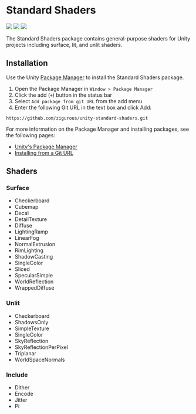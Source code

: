 # Standard Shaders

[![](https://img.shields.io/badge/github-repo-blue?logo=github)](https://github.com/zigurous/unity-standard-shaders) [![](https://img.shields.io/github/package-json/v/zigurous/unity-standard-shaders)](https://github.com/zigurous/unity-standard-shaders/releases) [![](https://img.shields.io/github/license/zigurous/unity-standard-shaders)](https://github.com/zigurous/unity-standard-shaders/blob/main/LICENSE.md)

The Standard Shaders package contains general-purpose shaders for Unity projects including surface, lit, and unlit shaders.

## Installation

Use the Unity [Package Manager](https://docs.unity3d.com/Manual/upm-ui.html) to install the Standard Shaders package.

1. Open the Package Manager in `Window > Package Manager`
2. Click the add (`+`) button in the status bar
3. Select `Add package from git URL` from the add menu
4. Enter the following Git URL in the text box and click Add:

```http
https://github.com/zigurous/unity-standard-shaders.git
```

For more information on the Package Manager and installing packages, see the following pages:

- [Unity's Package Manager](https://docs.unity3d.com/Manual/Packages.html)
- [Installing from a Git URL](https://docs.unity3d.com/Manual/upm-ui-giturl.html)

## Shaders

### Surface

- Checkerboard
- Cubemap
- Decal
- DetailTexture
- Diffuse
- LightingRamp
- LinearFog
- NormalExtrusion
- RimLighting
- ShadowCasting
- SingleColor
- Sliced
- SpecularSimple
- WorldReflection
- WrappedDiffuse

### Unlit

- Checkerboard
- ShadowsOnly
- SimpleTexture
- SingleColor
- SkyReflection
- SkyReflectionPerPixel
- Triplanar
- WorldSpaceNormals

### Include

- Dither
- Encode
- Jitter
- Pi
